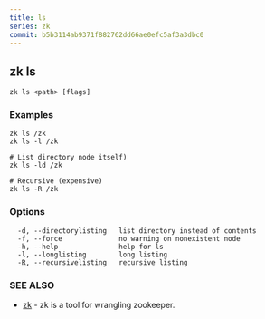 ```yaml
---
title: ls
series: zk
commit: b5b3114ab9371f882762dd66ae0efc5af3a3dbc0
---
```

## zk ls



```
zk ls <path> [flags]
```

### Examples

```
zk ls /zk
zk ls -l /zk

# List directory node itself)
zk ls -ld /zk

# Recursive (expensive)
zk ls -R /zk
```

### Options

```
  -d, --directorylisting   list directory instead of contents
  -f, --force              no warning on nonexistent node
  -h, --help               help for ls
  -l, --longlisting        long listing
  -R, --recursivelisting   recursive listing
```

### SEE ALSO

* [zk](../)	 - zk is a tool for wrangling zookeeper.

